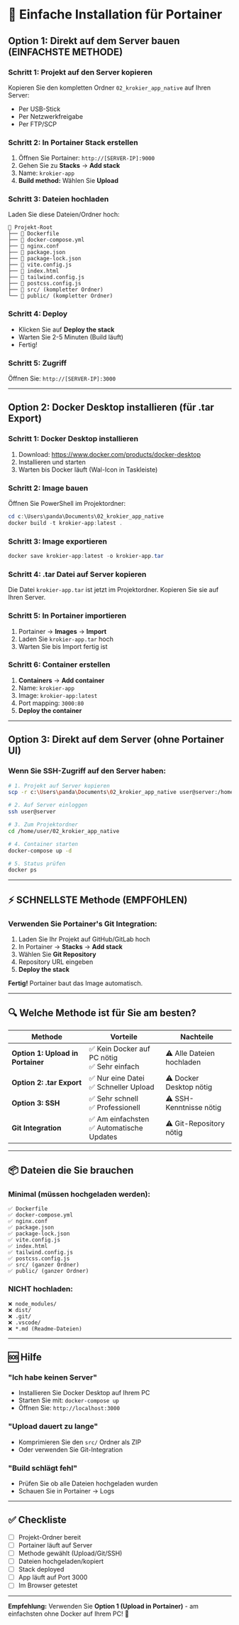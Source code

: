 # 🚀 Einfache Installation für Portainer

## Option 1: Direkt auf dem Server bauen (EINFACHSTE METHODE)

### Schritt 1: Projekt auf den Server kopieren
Kopieren Sie den kompletten Ordner `02_krokier_app_native` auf Ihren Server:
- Per USB-Stick
- Per Netzwerkfreigabe
- Per FTP/SCP

### Schritt 2: In Portainer Stack erstellen
1. Öffnen Sie Portainer: `http://[SERVER-IP]:9000`
2. Gehen Sie zu **Stacks** → **Add stack**
3. Name: `krokier-app`
4. **Build method:** Wählen Sie **Upload**

### Schritt 3: Dateien hochladen
Laden Sie diese Dateien/Ordner hoch:
```
📁 Projekt-Root
├── 📄 Dockerfile
├── 📄 docker-compose.yml
├── 📄 nginx.conf
├── 📄 package.json
├── 📄 package-lock.json
├── 📄 vite.config.js
├── 📄 index.html
├── 📄 tailwind.config.js
├── 📄 postcss.config.js
├── 📁 src/ (kompletter Ordner)
└── 📁 public/ (kompletter Ordner)
```

### Schritt 4: Deploy
- Klicken Sie auf **Deploy the stack**
- Warten Sie 2-5 Minuten (Build läuft)
- Fertig!

### Schritt 5: Zugriff
Öffnen Sie: `http://[SERVER-IP]:3000`

---

## Option 2: Docker Desktop installieren (für .tar Export)

### Schritt 1: Docker Desktop installieren
1. Download: https://www.docker.com/products/docker-desktop
2. Installieren und starten
3. Warten bis Docker läuft (Wal-Icon in Taskleiste)

### Schritt 2: Image bauen
Öffnen Sie PowerShell im Projektordner:
```powershell
cd c:\Users\panda\Documents\02_krokier_app_native
docker build -t krokier-app:latest .
```

### Schritt 3: Image exportieren
```powershell
docker save krokier-app:latest -o krokier-app.tar
```

### Schritt 4: .tar Datei auf Server kopieren
Die Datei `krokier-app.tar` ist jetzt im Projektordner.
Kopieren Sie sie auf Ihren Server.

### Schritt 5: In Portainer importieren
1. Portainer → **Images** → **Import**
2. Laden Sie `krokier-app.tar` hoch
3. Warten Sie bis Import fertig ist

### Schritt 6: Container erstellen
1. **Containers** → **Add container**
2. Name: `krokier-app`
3. Image: `krokier-app:latest`
4. Port mapping: `3000:80`
5. **Deploy the container**

---

## Option 3: Direkt auf dem Server (ohne Portainer UI)

### Wenn Sie SSH-Zugriff auf den Server haben:

```bash
# 1. Projekt auf Server kopieren
scp -r c:\Users\panda\Documents\02_krokier_app_native user@server:/home/user/

# 2. Auf Server einloggen
ssh user@server

# 3. Zum Projektordner
cd /home/user/02_krokier_app_native

# 4. Container starten
docker-compose up -d

# 5. Status prüfen
docker ps
```

---

## ⚡ SCHNELLSTE Methode (EMPFOHLEN)

### Verwenden Sie Portainer's Git Integration:

1. Laden Sie Ihr Projekt auf GitHub/GitLab hoch
2. In Portainer → **Stacks** → **Add stack**
3. Wählen Sie **Git Repository**
4. Repository URL eingeben
5. **Deploy the stack**

**Fertig!** Portainer baut das Image automatisch.

---

## 🔍 Welche Methode ist für Sie am besten?

| Methode | Vorteile | Nachteile |
|---------|----------|-----------|
| **Option 1: Upload in Portainer** | ✅ Kein Docker auf PC nötig<br>✅ Sehr einfach | ⚠️ Alle Dateien hochladen |
| **Option 2: .tar Export** | ✅ Nur eine Datei<br>✅ Schneller Upload | ⚠️ Docker Desktop nötig |
| **Option 3: SSH** | ✅ Sehr schnell<br>✅ Professionell | ⚠️ SSH-Kenntnisse nötig |
| **Git Integration** | ✅ Am einfachsten<br>✅ Automatische Updates | ⚠️ Git-Repository nötig |

---

## 📦 Dateien die Sie brauchen

### Minimal (müssen hochgeladen werden):
```
✅ Dockerfile
✅ docker-compose.yml
✅ nginx.conf
✅ package.json
✅ package-lock.json
✅ vite.config.js
✅ index.html
✅ tailwind.config.js
✅ postcss.config.js
✅ src/ (ganzer Ordner)
✅ public/ (ganzer Ordner)
```

### NICHT hochladen:
```
❌ node_modules/
❌ dist/
❌ .git/
❌ .vscode/
❌ *.md (Readme-Dateien)
```

---

## 🆘 Hilfe

### "Ich habe keinen Server"
- Installieren Sie Docker Desktop auf Ihrem PC
- Starten Sie mit: `docker-compose up`
- Öffnen Sie: `http://localhost:3000`

### "Upload dauert zu lange"
- Komprimieren Sie den `src/` Ordner als ZIP
- Oder verwenden Sie Git-Integration

### "Build schlägt fehl"
- Prüfen Sie ob alle Dateien hochgeladen wurden
- Schauen Sie in Portainer → Logs

---

## ✅ Checkliste

- [ ] Projekt-Ordner bereit
- [ ] Portainer läuft auf Server
- [ ] Methode gewählt (Upload/Git/SSH)
- [ ] Dateien hochgeladen/kopiert
- [ ] Stack deployed
- [ ] App läuft auf Port 3000
- [ ] Im Browser getestet

---

**Empfehlung:** Verwenden Sie **Option 1 (Upload in Portainer)** - am einfachsten ohne Docker auf Ihrem PC! 🚀
